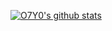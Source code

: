 [![O7Y0's github stats](https://github-readme-stats.vercel.app/api?username=O7Y0&show_icons=true)](https://github.com/O7Y0)

<!--


Here are some ideas to get you started:

- 🔭 I’m currently working on ...
- 🌱 I’m currently learning ...
- 👯 I’m looking to collaborate on ...
- 🤔 I’m looking for help with ...
- 💬 Ask me about ...
- 📫 How to reach me: ...
- 😄 Pronouns: ...
- ⚡ Fun fact: ...
-->
